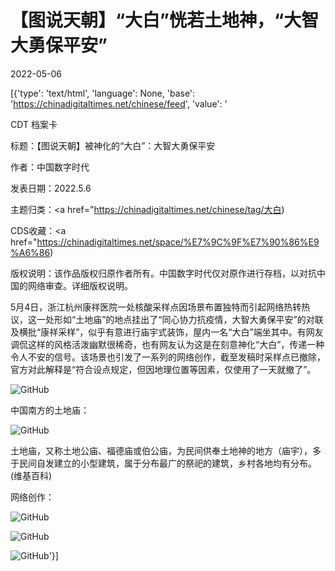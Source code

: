 # 【图说天朝】“大白”恍若土地神，“大智大勇保平安”

2022-05-06

[{'type': 'text/html', 'language': None, 'base': 'https://chinadigitaltimes.net/chinese/feed', 'value': '

CDT 档案卡

标题：【图说天朝】被神化的“大白”：大智大勇保平安

作者：中国数字时代

发表日期：2022.5.6

主题归类：<a href="https://chinadigitaltimes.net/chinese/tag/大白)

CDS收藏：<a href="https://chinadigitaltimes.net/space/%E7%9C%9F%E7%90%86%E9%A6%86)

版权说明：该作品版权归原作者所有。中国数字时代仅对原作进行存档，以对抗中国的网络审查。详细版权说明。





5月4日，浙江杭州康祥医院一处核酸采样点因场景布置独特而引起网络热转热议，这一处形如“土地庙”的地点挂出了“同心协力抗疫情，大智大勇保平安”的对联及横批“康祥采样”，似乎有意进行庙宇式装饰，屋内一名“大白”端坐其中。有网友调侃这样的风格活泼幽默很稀奇，也有网友认为这是在刻意神化“大白”，传递一种令人不安的信号。该场景也引发了一系列的网络创作，截至发稿时采样点已撤除，官方对此解释是“符合设点规定，但因地理位置等因素，仅使用了一天就撤了”。



![GitHub](https://chinadigitaltimes.net/chinese/files/2022/05/image-1651910345492.png)

中国南方的土地庙：

![GitHub](https://chinadigitaltimes.net/chinese/files/2022/05/image-1651910983157.png)



土地庙，又称土地公庙、福德庙或伯公庙，为民间供奉土地神的地方（庙宇），多于民间自发建立的小型建筑，属于分布最广的祭祀的建筑，乡村各地均有分布。 (维基百科)



网络创作：

![GitHub](https://chinadigitaltimes.net/chinese/files/2022/05/image-1651910555331.png)

![GitHub](https://chinadigitaltimes.net/chinese/files/2022/05/image-1651910565852.png)

![GitHub](https://chinadigitaltimes.net/chinese/files/2022/05/image-1651910575986.png)'}]